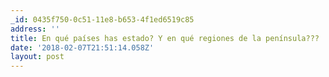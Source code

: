 ```yaml
---
_id: 0435f750-0c51-11e8-b653-4f1ed6519c85
address: ''
title: En qué países has estado? Y en qué regiones de la península???
date: '2018-02-07T21:51:14.058Z'
layout: post
---
```

 

